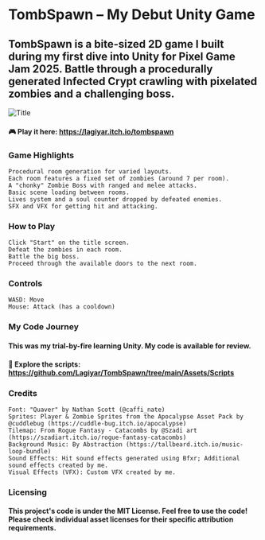 # TombSpawn – My Debut Unity Game

## TombSpawn is a bite-sized 2D game I built during my first dive into Unity for Pixel Game Jam 2025. Battle through a procedurally generated Infected Crypt crawling with pixelated zombies and a challenging boss.

![Title](https://github.com/user-attachments/assets/fae6955f-1bbe-48ad-8097-5229935afca2)

#### 🎮 Play it here: https://lagiyar.itch.io/tombspawn

### Game Highlights

    Procedural room generation for varied layouts.
    Each room features a fixed set of zombies (around 7 per room).
    A "chonky" Zombie Boss with ranged and melee attacks.
    Basic scene loading between rooms.
    Lives system and a soul counter dropped by defeated enemies.
    SFX and VFX for getting hit and attacking.

### How to Play

    Click "Start" on the title screen.
    Defeat the zombies in each room.
    Battle the big boss.
    Proceed through the available doors to the next room.

### Controls

    WASD: Move
    Mouse: Attack (has a cooldown)

### My Code Journey

#### This was my trial-by-fire learning Unity. My code is available for review.

#### 🔗 Explore the scripts: https://github.com/Lagiyar/TombSpawn/tree/main/Assets/Scripts

### Credits

    Font: "Quaver" by Nathan Scott (@caffi_nate)
    Sprites: Player & Zombie Sprites from the Apocalypse Asset Pack by @cuddlebug (https://cuddle-bug.itch.io/apocalypse)
    Tilemap: From Rogue Fantasy - Catacombs by @Szadi art (https://szadiart.itch.io/rogue-fantasy-catacombs)
    Background Music: By Abstraction (https://tallbeard.itch.io/music-loop-bundle)
    Sound Effects: Hit sound effects generated using Bfxr; Additional sound effects created by me.
    Visual Effects (VFX): Custom VFX created by me.

### Licensing

#### This project's code is under the MIT License. Feel free to use the code! Please check individual asset licenses for their specific attribution requirements.

